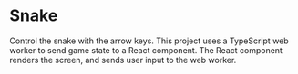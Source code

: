 # Snake

Control the snake with the arrow keys. This project uses a TypeScript web worker to send game state to a React component. The React component renders the screen, and sends user input to the web worker.